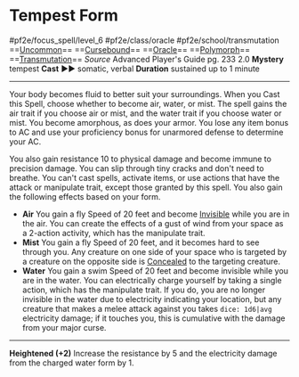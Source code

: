 # Tempest Form
#pf2e/focus_spell/level_6 #pf2e/class/oracle #pf2e/school/transmutation 
==[Uncommon](../../../../../TTRPGShare-Pathfinder-2E-Vault/rules/traits/uncommon.md)== ==[Cursebound](../../../Traits/Cursebound.md)== ==[Oracle](../../../Traits/Oracle.md)== ==[Polymorph](../../../../../TTRPGShare-Pathfinder-2E-Vault/rules/traits/polymorph.md)== ==[Transmutation](../../../../../TTRPGShare-Pathfinder-2E-Vault/rules/traits/transmutation.md)==
*Source* Advanced Player's Guide pg. 233 2.0
**Mystery** tempest
**Cast** ►► somatic, verbal
**Duration** sustained up to 1 minute

---
Your body becomes fluid to better suit your surroundings. When you Cast this Spell, choose whether to become air, water, or mist. The spell gains the air trait if you choose air or mist, and the water trait if you choose water or mist. You become amorphous, as does your armor. You lose any item bonus to AC and use your proficiency bonus for unarmored defense to determine your AC.

You also gain resistance 10 to physical damage and become immune to precision damage. You can slip through tiny cracks and don't need to breathe. You can't cast spells, activate items, or use actions that have the attack or manipulate trait, except those granted by this spell. You also gain the following effects based on your form.

- **Air** You gain a fly Speed of 20 feet and become [Invisible](../../../Conditions/Invisible.md) while you are in the air. You can create the effects of a gust of wind from your space as a 2-action activity, which has the manipulate trait.
- **Mist** You gain a fly Speed of 20 feet, and it becomes hard to see through you. Any creature on one side of your space who is targeted by a creature on the opposite side is [Concealed](../../../Conditions/Concealed.md) to the targeting creature.
- **Water** You gain a swim Speed of 20 feet and become invisible while you are in the water. You can electrically charge yourself by taking a single action, which has the manipulate trait. If you do, you are no longer invisible in the water due to electricity indicating your location, but any creature that makes a melee attack against you takes `dice: 1d6|avg` electricity damage; if it touches you, this is cumulative with the damage from your major curse.

<hr>

**Heightened (+2)** Increase the resistance by 5 and the electricity damage from the charged water form by 1.